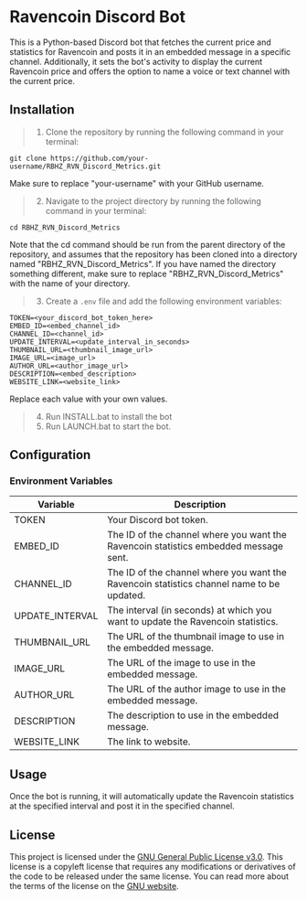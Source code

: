 # Ravencoin Discord Bot
 This is a Python-based Discord bot that fetches the current price and statistics for Ravencoin and posts it in an embedded message in a specific channel. Additionally, it sets the bot's activity to display the current Ravencoin price and offers the option to name a voice or text channel with the current price.

## Installation

> 1. Clone the repository by running the following command in your terminal:
```
git clone https://github.com/your-username/RBHZ_RVN_Discord_Metrics.git
```
Make sure to replace "your-username" with your GitHub username.

> 2. Navigate to the project directory by running the following command in your terminal:
```
cd RBHZ_RVN_Discord_Metrics
```
Note that the cd command should be run from the parent directory of the repository, and assumes that the repository has been cloned into a directory named "RBHZ_RVN_Discord_Metrics". If you have named the directory something different, make sure to replace "RBHZ_RVN_Discord_Metrics" with the name of your directory.

> 3. Create a `.env` file and add the following environment variables:
```
TOKEN=<your_discord_bot_token_here>
EMBED_ID=<embed_channel_id>
CHANNEL_ID=<channel_id>
UPDATE_INTERVAL=<update_interval_in_seconds>
THUMBNAIL_URL=<thumbnail_image_url>
IMAGE_URL=<image_url>
AUTHOR_URL=<author_image_url>
DESCRIPTION=<embed_description>
WEBSITE_LINK=<website_link>
```
Replace each value with your own values.

> 4. Run INSTALL.bat to install the bot
> 5. Run LAUNCH.bat to start the bot.

## Configuration

### Environment Variables

| Variable        | Description |
| --------------- | ----------- |
| TOKEN           | Your Discord bot token. |
| EMBED_ID        | The ID of the channel where you want the Ravencoin statistics embedded message sent. |
| CHANNEL_ID      | The ID of the channel where you want the Ravencoin statistics channel name to be updated. |
| UPDATE_INTERVAL | The interval (in seconds) at which you want to update the Ravencoin statistics. |
| THUMBNAIL_URL   | The URL of the thumbnail image to use in the embedded message. |
| IMAGE_URL       | The URL of the image to use in the embedded message. |
| AUTHOR_URL      | The URL of the author image to use in the embedded message. |
| DESCRIPTION     | The description to use in the embedded message. |
| WEBSITE_LINK    | The link to website. |

## Usage
Once the bot is running, it will automatically update the Ravencoin statistics at the specified interval and post it in the specified channel.

## License

This project is licensed under the [GNU General Public License v3.0](LICENSE). This license is a copyleft license that requires any modifications or derivatives of the code to be released under the same license. You can read more about the terms of the license on the [GNU website](https://www.gnu.org/licenses/gpl-3.0.en.html).
